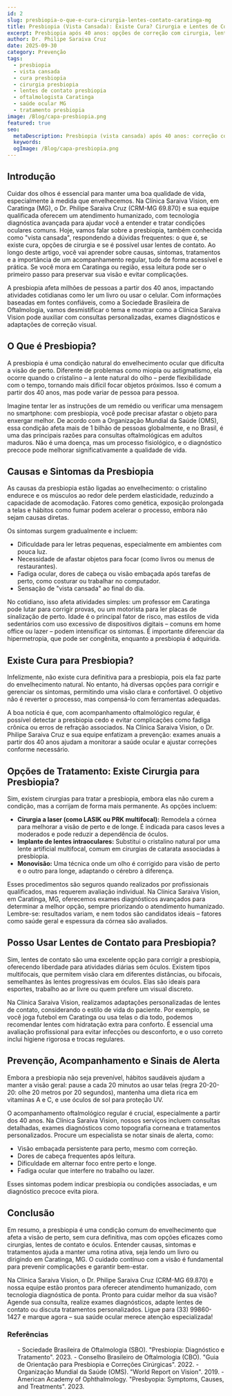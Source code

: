 ```yaml
---
id: 2
slug: presbiopia-o-que-e-cura-cirurgia-lentes-contato-caratinga-mg
title: Presbiopia (Vista Cansada): Existe Cura? Cirurgia e Lentes de Contato | Caratinga MG
excerpt: Presbiopia após 40 anos: opções de correção com cirurgia, lentes multifocais e óculos. Dr. Philipe Saraiva esclarece em Caratinga, MG.
author: Dr. Philipe Saraiva Cruz
date: 2025-09-30
category: Prevenção
tags:
  - presbiopia
  - vista cansada
  - cura presbiopia
  - cirurgia presbiopia
  - lentes de contato presbiopia
  - oftalmologista Caratinga
  - saúde ocular MG
  - tratamento presbiopia
image: /Blog/capa-presbiopia.png
featured: true
seo:
  metaDescription: Presbiopia (vista cansada) após 40 anos: correção com óculos progressivos, lentes multifocais ou cirurgia. Dr. Philipe Saraiva em Caratinga, MG.
  keywords: 
  ogImage: /Blog/capa-presbiopia.png
---
```


## Introdução

Cuidar dos olhos é essencial para manter uma boa qualidade de vida, especialmente à medida que envelhecemos. Na Clínica Saraiva Vision, em Caratinga (MG), o Dr. Philipe Saraiva Cruz (CRM-MG 69.870) e sua equipe qualificada oferecem um atendimento humanizado, com tecnologia diagnóstica avançada para ajudar você a entender e tratar condições oculares comuns. Hoje, vamos falar sobre a presbiopia, também conhecida como "vista cansada", respondendo a dúvidas frequentes: o que é, se existe cura, opções de cirurgia e se é possível usar lentes de contato. Ao longo deste artigo, você vai aprender sobre causas, sintomas, tratamentos e a importância de um acompanhamento regular, tudo de forma acessível e prática. Se você mora em Caratinga ou região, essa leitura pode ser o primeiro passo para preservar sua visão e evitar complicações.

A presbiopia afeta milhões de pessoas a partir dos 40 anos, impactando atividades cotidianas como ler um livro ou usar o celular. Com informações baseadas em fontes confiáveis, como a Sociedade Brasileira de Oftalmologia, vamos desmistificar o tema e mostrar como a Clínica Saraiva Vision pode auxiliar com consultas personalizadas, exames diagnósticos e adaptações de correção visual.

## O Que é Presbiopia?

A presbiopia é uma condição natural do envelhecimento ocular que dificulta a visão de perto. Diferente de problemas como miopia ou astigmatismo, ela ocorre quando o cristalino – a lente natural do olho – perde flexibilidade com o tempo, tornando mais difícil focar objetos próximos. Isso é comum a partir dos 40 anos, mas pode variar de pessoa para pessoa.

Imagine tentar ler as instruções de um remédio ou verificar uma mensagem no smartphone: com presbiopia, você pode precisar afastar o objeto para enxergar melhor. De acordo com a Organização Mundial da Saúde (OMS), essa condição afeta mais de 1 bilhão de pessoas globalmente, e no Brasil, é uma das principais razões para consultas oftalmológicas em adultos maduros. Não é uma doença, mas um processo fisiológico, e o diagnóstico precoce pode melhorar significativamente a qualidade de vida.

## Causas e Sintomas da Presbiopia

As causas da presbiopia estão ligadas ao envelhecimento: o cristalino endurece e os músculos ao redor dele perdem elasticidade, reduzindo a capacidade de acomodação. Fatores como genética, exposição prolongada a telas e hábitos como fumar podem acelerar o processo, embora não sejam causas diretas.

Os sintomas surgem gradualmente e incluem:

  - Dificuldade para ler letras pequenas, especialmente em ambientes com pouca luz.
  - Necessidade de afastar objetos para focar (como livros ou menus de restaurantes).
  - Fadiga ocular, dores de cabeça ou visão embaçada após tarefas de perto, como costurar ou trabalhar no computador.
  - Sensação de "vista cansada" ao final do dia.

No cotidiano, isso afeta atividades simples: um professor em Caratinga pode lutar para corrigir provas, ou um motorista para ler placas de sinalização de perto. Idade é o principal fator de risco, mas estilos de vida sedentários com uso excessivo de dispositivos digitais – comuns em home office ou lazer – podem intensificar os sintomas. É importante diferenciar da hipermetropia, que pode ser congênita, enquanto a presbiopia é adquirida.

## Existe Cura para Presbiopia?

Infelizmente, não existe cura definitiva para a presbiopia, pois ela faz parte do envelhecimento natural. No entanto, há diversas opções para corrigir e gerenciar os sintomas, permitindo uma visão clara e confortável. O objetivo não é reverter o processo, mas compensá-lo com ferramentas adequadas.

A boa notícia é que, com acompanhamento oftalmológico regular, é possível detectar a presbiopia cedo e evitar complicações como fadiga crônica ou erros de refração associados. Na Clínica Saraiva Vision, o Dr. Philipe Saraiva Cruz e sua equipe enfatizam a prevenção: exames anuais a partir dos 40 anos ajudam a monitorar a saúde ocular e ajustar correções conforme necessário.

## Opções de Tratamento: Existe Cirurgia para Presbiopia?

Sim, existem cirurgias para tratar a presbiopia, embora elas não curem a condição, mas a corrijam de forma mais permanente. As opções incluem:

  - **Cirurgia a laser (como LASIK ou PRK multifocal):** Remodela a córnea para melhorar a visão de perto e de longe. É indicada para casos leves a moderados e pode reduzir a dependência de óculos.
  - **Implante de lentes intraoculares:** Substitui o cristalino natural por uma lente artificial multifocal, comum em cirurgias de catarata associadas à presbiopia.
  - **Monovisão:** Uma técnica onde um olho é corrigido para visão de perto e o outro para longe, adaptando o cérebro à diferença.

Esses procedimentos são seguros quando realizados por profissionais qualificados, mas requerem avaliação individual. Na Clínica Saraiva Vision, em Caratinga, MG, oferecemos exames diagnósticos avançados para determinar a melhor opção, sempre priorizando o atendimento humanizado. Lembre-se: resultados variam, e nem todos são candidatos ideais – fatores como saúde geral e espessura da córnea são avaliados.

## Posso Usar Lentes de Contato para Presbiopia?

Sim, lentes de contato são uma excelente opção para corrigir a presbiopia, oferecendo liberdade para atividades diárias sem óculos. Existem tipos multifocais, que permitem visão clara em diferentes distâncias, ou bifocais, semelhantes às lentes progressivas em óculos. Elas são ideais para esportes, trabalho ao ar livre ou quem prefere um visual discreto.

Na Clínica Saraiva Vision, realizamos adaptações personalizadas de lentes de contato, considerando o estilo de vida do paciente. Por exemplo, se você joga futebol em Caratinga ou usa telas o dia todo, podemos recomendar lentes com hidratação extra para conforto. É essencial uma avaliação profissional para evitar infecções ou desconforto, e o uso correto inclui higiene rigorosa e trocas regulares.

## Prevenção, Acompanhamento e Sinais de Alerta

Embora a presbiopia não seja prevenível, hábitos saudáveis ajudam a manter a visão geral: pause a cada 20 minutos ao usar telas (regra 20-20-20: olhe 20 metros por 20 segundos), mantenha uma dieta rica em vitaminas A e C, e use óculos de sol para proteção UV.

O acompanhamento oftalmológico regular é crucial, especialmente a partir dos 40 anos. Na Clínica Saraiva Vision, nossos serviços incluem consultas detalhadas, exames diagnósticos como topografia corneana e tratamentos personalizados. Procure um especialista se notar sinais de alerta, como:

  - Visão embaçada persistente para perto, mesmo com correção.
  - Dores de cabeça frequentes após leitura.
  - Dificuldade em alternar foco entre perto e longe.
  - Fadiga ocular que interfere no trabalho ou lazer.

Esses sintomas podem indicar presbiopia ou condições associadas, e um diagnóstico precoce evita piora.

## Conclusão

Em resumo, a presbiopia é uma condição comum do envelhecimento que afeta a visão de perto, sem cura definitiva, mas com opções eficazes como cirurgias, lentes de contato e óculos. Entender causas, sintomas e tratamentos ajuda a manter uma rotina ativa, seja lendo um livro ou dirigindo em Caratinga, MG. O cuidado contínuo com a visão é fundamental para prevenir complicações e garantir bem-estar.

Na Clínica Saraiva Vision, o Dr. Philipe Saraiva Cruz (CRM-MG 69.870) e nossa equipe estão prontos para oferecer atendimento humanizado, com tecnologia diagnóstica de ponta. Pronto para cuidar melhor da sua visão? Agende sua consulta, realize exames diagnósticos, adapte lentes de contato ou discuta tratamentos personalizados. Ligue para (33) 99860-1427 e marque agora – sua saúde ocular merece atenção especializada!

### Referências

<ol>
  - Sociedade Brasileira de Oftalmologia (SBO). "Presbiopia: Diagnóstico e Tratamento". 2023.
  - Conselho Brasileiro de Oftalmologia (CBO). "Guia de Orientação para Presbiopia e Correções Cirúrgicas". 2022.
  - Organização Mundial da Saúde (OMS). "World Report on Vision". 2019.
  - American Academy of Ophthalmology. "Presbyopia: Symptoms, Causes, and Treatments". 2023.
</ol>